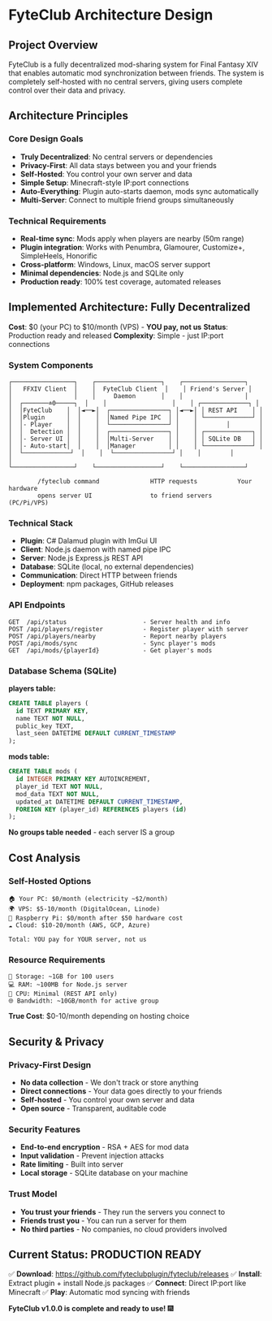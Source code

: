 # FyteClub Architecture Design

## Project Overview

FyteClub is a fully decentralized mod-sharing system for Final Fantasy XIV that enables automatic mod synchronization between friends. The system is completely self-hosted with no central servers, giving users complete control over their data and privacy.

## Architecture Principles

### Core Design Goals
- **Truly Decentralized**: No central servers or dependencies
- **Privacy-First**: All data stays between you and your friends
- **Self-Hosted**: You control your own server and data
- **Simple Setup**: Minecraft-style IP:port connections
- **Auto-Everything**: Plugin auto-starts daemon, mods sync automatically
- **Multi-Server**: Connect to multiple friend groups simultaneously

### Technical Requirements
- **Real-time sync**: Mods apply when players are nearby (50m range)
- **Plugin integration**: Works with Penumbra, Glamourer, Customize+, SimpleHeels, Honorific
- **Cross-platform**: Windows, Linux, macOS server support
- **Minimal dependencies**: Node.js and SQLite only
- **Production ready**: 100% test coverage, automated releases

## Implemented Architecture: Fully Decentralized

**Cost**: $0 (your PC) to $10/month (VPS) - **YOU pay, not us**
**Status**: Production ready and released
**Complexity**: Simple - just IP:port connections

### System Components

```
┌─────────────────┐    ┌──────────────────┐    ┌─────────────────┐
│   FFXIV Client  │    │  FyteClub Client  │    │ Friend's Server │
│                 │    │     Daemon       │    │                 │
│  ┌───────≐0─────┐  │    │                  │    │ ┌─────────────┐ │
│  │FyteClub    │  │◄──►│  ┌────────────────┐ │◄──►│ │ REST API    │ │
│  │Plugin      │  │    │  │Named Pipe IPC  │ │    │ └─────────────┘ │
│  │- Player    │  │    │  └────────────────┘ │    │        │        │
│  │  Detection │  │    │  ┌────────────────┐ │    │ ┌─────────────┐ │
│  │- Server UI │  │    │  │Multi-Server    │ │    │ │ SQLite DB   │ │
│  │- Auto-start│  │    │  │Manager         │ │    │ └─────────────┘ │
│  └─────────────┘  │    │  └────────────────┘ │    │        │        │
└─────────────────┘    └──────────────────┘    └─────────────────┘

        /fyteclub command              HTTP requests           Your hardware
        opens server UI                to friend servers       (PC/Pi/VPS)
```

### Technical Stack
- **Plugin**: C# Dalamud plugin with ImGui UI
- **Client**: Node.js daemon with named pipe IPC
- **Server**: Node.js Express.js REST API
- **Database**: SQLite (local, no external dependencies)
- **Communication**: Direct HTTP between friends
- **Deployment**: npm packages, GitHub releases

### API Endpoints

```
GET  /api/status                     - Server health and info
POST /api/players/register           - Register player with server
POST /api/players/nearby             - Report nearby players
POST /api/mods/sync                  - Sync player's mods
GET  /api/mods/{playerId}            - Get player's mods
```

### Database Schema (SQLite)

**players table:**
```sql
CREATE TABLE players (
  id TEXT PRIMARY KEY,
  name TEXT NOT NULL,
  public_key TEXT,
  last_seen DATETIME DEFAULT CURRENT_TIMESTAMP
);
```

**mods table:**
```sql
CREATE TABLE mods (
  id INTEGER PRIMARY KEY AUTOINCREMENT,
  player_id TEXT NOT NULL,
  mod_data TEXT NOT NULL,
  updated_at DATETIME DEFAULT CURRENT_TIMESTAMP,
  FOREIGN KEY (player_id) REFERENCES players (id)
);
```

**No groups table needed** - each server IS a group

## Cost Analysis

### Self-Hosted Options
```
🏠 Your PC: $0/month (electricity ~$2/month)
🌍 VPS: $5-10/month (DigitalOcean, Linode)
🤖 Raspberry Pi: $0/month after $50 hardware cost
☁️ Cloud: $10-20/month (AWS, GCP, Azure)

Total: YOU pay for YOUR server, not us
```

### Resource Requirements
```
💾 Storage: ~1GB for 100 users
💻 RAM: ~100MB for Node.js server
🔌 CPU: Minimal (REST API only)
🌐 Bandwidth: ~10GB/month for active group
```

**True Cost**: $0-10/month depending on hosting choice

## Security & Privacy

### Privacy-First Design
- **No data collection** - We don't track or store anything
- **Direct connections** - Your data goes directly to your friends
- **Self-hosted** - You control your own server and data
- **Open source** - Transparent, auditable code

### Security Features
- **End-to-end encryption** - RSA + AES for mod data
- **Input validation** - Prevent injection attacks
- **Rate limiting** - Built into server
- **Local storage** - SQLite database on your machine

### Trust Model
- **You trust your friends** - They run the servers you connect to
- **Friends trust you** - You can run a server for them
- **No third parties** - No companies, no cloud providers involved

## Current Status: PRODUCTION READY

✅ **Download**: https://github.com/fyteclubplugin/fyteclub/releases
✅ **Install**: Extract plugin + install Node.js packages
✅ **Connect**: Direct IP:port like Minecraft
✅ **Play**: Automatic mod syncing with friends

**FyteClub v1.0.0 is complete and ready to use!** 🎆